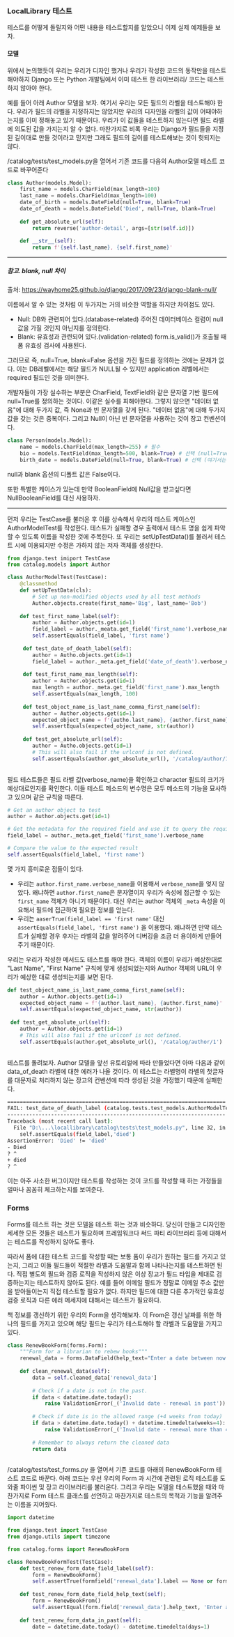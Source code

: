 ### LocalLibrary 테스트

테스트를 어떻게 돌릴지와 어떤 내용을 테스트할지를 알았으니 이제 실제 예제들을 보자. 

#### 모델

위에서 논의했듯이 우리는 우리가 디자인 했거나 우리가 작성한 코드의 동작만을 테스트해야하지 Django 또는 Python 개발팀에서 이미 테스트 한 라이브러리/ 코드는 테스트하지 않아야 한다.

예를 들어 아래 Author 모델을 보자. 여기서 우리는 모든 필드의 라벨을 테스트해야 한다. 우리가 필드의 라벨을 지정하지는 않았지만 우리의 디자인을 라벨의 값이 어때야하는지를 이미 정해놓고 있기 때문이다. 우리가 이 값들을 테스트하지 않는다면 필드 라벨에 의도된 값을 가지는지 알 수 없다. 마찬가지로 비록 우리는 Django가 필드들을 지정된 길이대로 만들 것이라고 믿지만 그래도 필드의 길이를 테스트해보는 것이 헛되지는 않다.

/catalog/tests/test_models.py을 열어서 기존 코드를 다음의 Author모델 테스트 코드로 바꾸어준다

```python
class Author(models.Model):
    first_name = models.CharField(max_length=100)
    last_name = models.CharField(max_length=100)
    date_of_birth = models.DateField(null=True, blank=True)
    date_of_death = models.DateField('Died', null=True, blank=True)
    
    def get_absolute_url(self):
        return reverse('author-detail', args=[str(self.id)])
    
    def __str__(self):
        return f'{self.last_name}, {self.first_name}'
```

-------

##### 참고. blank, null 차이

출처: https://wayhome25.github.io/django/2017/09/23/django-blank-null/

이름에서 알 수 있는 것처럼 이 두가지는 거의 비슷한 역할을 하지만 차이점도 있다.

- Null: DB와 관련되어 있다.(database-related) 주어진 데이터베이스 컬럼이 null 값을 가질 것인지 아닌지를 정의한다.
- Blank: 유효성과 관련되어 있다.(validation-related) form.is_valid()가 호출될 때 폼 유효성 검사에 사용된다.

그러므로 즉, null=True, blank=False 옵션을 가진 필드를 정의하는 것에는 문제가 없다. 이는 DB레벨에서는 해당 필드가 NULL될 수 있지만 application 레벨에서는 required 필드인 것을 의미한다.

개발자들이 가장 실수하는 부분은 CharField, TextField와 같은 문자열 기반 필드에 null=True를 정의하는 것이다. 이같은 실수를 피해야한다. 그렇지 않으면 "데이터 없음"에 대해 두가지 값, 즉 None과 빈 문자열을 갖게 된다. "데이터 없음"에 대해 두가지 값을 갖는 것은 중복이다. 그리고 Null이 아닌 빈 문자열을 사용하는 것이 장고 컨벤션이다.

```python
class Person(models.Model):
    name = models.CharField(max_length=255) # 필수
    bio = models.TextField(max_length=500, blank=True) # 선택 (null=True를 넣지 말자)
    birth_date = models.DateField(null=True, blank=True) # 선택 (여기서는 null=True를 넣을 수 있다.)
```

null과 blank 옵션의 디폴트 값은 False이다.

또한 특별한 케이스가 있는데 만약 BooleanField에 Null값을 받고싶다면 NullBooleanField를 대신 사용하자.

-------

먼저 우리는 TestCase를 불러온 후 이를 상속해서 우리의 테스트 케이스인 AuthorModelTest를 작성한다. 테스트가 실패할 경우 출력에서 테스트 명을 쉽게 파악할 수 있도록 이름을 작성한 것에 주목한다. 또 우리는 setUpTestData()를 불러서 테스트 시에 이용되지만 수정은 가하지 않는 저자 객체를 생성한다.

```python
from django.test imiport TestCase
from catalog.models import Author

class AuthorModelTest(TestCase):
    @classmethod
    def setUpTestData(cls):
        # Set up non-modified objects used by all test methods
        Author.objects.create(first_name='Big', last_name='Bob')
        
    def test_first_name_label(self):
        author = Author.objects.get(id=1)
        field_label = author._meata.get_field('first_name').verbose_name
        self.assertEquals(field_label, 'first name')
        
     def test_date_of_death_label(self):
        author = Autho.objects.get(id=1)
        field_label = author._meta.get_field('date_of_death').verbose_name
        
     def test_first_name_max_length(self):
        author = Author.objects.get(id=1)
        max_length = author._meta.get_field('first_name').max_length
        self.assertEquals(max_length, 100)
        
     def test_object_name_is_last_name_comma_first_name(self):
        author = Author.objects.get(id=1)
        expected_object_name = f'{autho.last_name}, {author.first_name}'
        self.assertEquals(expected_object_name, str(author))
        
     def test_get_absolute_url(self):
        author = Autho.objects.get(id=1)
        # This will also fail if the urlconf is not defined.
        self.assertEquals(author.get_absolute_url(), '/catalog/author/1')
 
```

필드 테스트들은 필드 라벨 값(verbose_name)을 확인하고 character 필드의 크기가 예상대로인지를 확인한다. 이들 테스트 메소드의 변수명은 모두 메소드의 기능을 묘사하고 있으며 같은 규칙을 따른다.

```python
# Get an author object to test
author = Author.objects.get(id=1)

# Get the metadata for the required field and use it to query the required field data
field_label = author._meta.get_field('first_name').verbose_name

# Compare the value to the expected result
self.assertEquals(field_label, 'first name')
```

몇 가지 흥미로운 점들이 있다.

- 우리는 `author.first_name.verbose_name`을 이용해서 `verbose_name`을 엊지 않았다. 왜냐하면 `author.first_name`은 문자열이지 우리가 속성에 접근할 수 있는 `first_name` 객체가 아니기 때문이다. 대신 우리는 author 객체의 `_meta` 속성을 이요해서 필드에 접근하여 필요한 정보를 얻는다.
- 우리는 `aaserTrue(field_label == 'first name'` 대신 `assertEquals(field_label, 'first name')` 을 이용했다. 왜냐하면 만약 테스트가 실패할 경우 후자는 라벨의 값을 알려주어 디버깅을 조금 더 용이하게 만들어주기 때문이다.

우리는 우리가 작성한 메서드도 테스트를 해야 한다. 객체의 이름이 우리가 예상한대로 "Last Name", "First Name" 규칙에 맞게 생성되었는지와 Author 객체의 URL이 우리가 예상한 대로 생성되는지를 보면 된다.

```python
def test_object_name_is_last_name_comma_first_name(self):
    author = Author.objects.get(id=1)
    expected_object_name = f'{author.last_name}, {author.first_name}'
    self.assertEquals(expected_object_name, str(author))
    
 def test_get_absolute_url(self):
    author = Author.objects.get(id=1)
    # This will also fail if the urlconf is not defined.
    self.assertEquals(author.get_absolute_url(), '/catalog/author/1')
    
```

테스트를 돌려보자. Author 모델을 앞선 유토리얼에 따라 만들었다면 아마 다음과 같이 data_of_death 라벨에 대한 에러가 나올 것이다. 이 테스트는 라벨명이 라벨의 첫글자를 대문자로 처리하지 않는 장고의 컨벤션에 따라 생성된 것을 가정했기 때문에 실패한다.

```bash
======================================================================
FAIL: test_date_of_death_label (catalog.tests.test_models.AuthorModelTest)
----------------------------------------------------------------------
Traceback (most recent call last):
  File "D:\...\locallibrary\catalog\tests\test_models.py", line 32, in test_date_of_death_label
    self.assertEquals(field_label,'died')
AssertionError: 'Died' != 'died'
- Died
? ^
+ died
? ^
```

이는 아주 사소한 버그이지만 테스트를 작성하는 것이 코드를 작성할 때 하는 가정들을 얼마나 꼼꼼히 체크하는지를 보여준다.



### Forms

Forms를 테스트 하는 것은 모델을 테스트 하는 것과 비슷하다. 당신이 만들고 디자인한 세세한 모든 것들은 테스트가 필요하며 프레임워크다 써드 파티 라이브러리 등에 대해서는 테스트를 작성하지 않아도 좋다.

따라서 폼에 대한 테스트 코드를 작성할 때는 보통 폼이 우리가 원하는 필드를 가지고 있는지, 그리고 이들 필드들이 적절한 라벨과 도움말과 함께 나타나는지를 테스트하면 된다. 직접 별도의 필드와 검증 로직을 작성하지 않은 이상 장고가 필드 타입을 제대로 검증하는지는 테스트하지 않아도 된다. 예를 들어 이메일 필드가 정말로 이메일 주소 값만을 받아들이는지 직접 테스트할 필요가 없다. 하지만 필드에 대한 다른 추가적인 유효성 검증 로직과 다른 에러 메세지에 대해서는 테스트가 필요하다.

책 정보를 갱신하기 위한 우리의 Form을 생각해보자. 이 From은 갱신 날짜를 위한 하나의 필드를 가지고 있으며 해당 필드는 우리가 테스트해야 할 라벨과 도움말을 가지고 있다.

```python
class RenewBookForm(forms.Form):
    """Form for a librarian to rebew books"""
    renewal_data = forms.DataField(help_text="Enter a date between now and 4 weeks (default 3).")
    
    def clean_renewal_data(self):
        data = self.cleaned_data['renewal_data']
        
        # Check if a date is not in the past.
        if data < datatime.date.today():
            raise ValidationError(_('Invalid date - renewal in past'))
            
        # Check if date is in the allowed range (+4 weeks from today)
        if data > datetime.date.today() + datetime.timedelta(weeks=4):
            raise ValidationError(_('Invalid date - renewal more than 4 weeks ahead'))
            
        # Remember to always return the cleaned data
        return data
        
```

/catalog/tests/test_forms.py 을 열어서 기존 코드를 아래의 RenewBookForm 테스트 코드로 바꾼다. 아래 코드는 우선 우리의 Form 과 시간에 관련된 로직 테스트를 도와줄 파이썬 및 장고 라이브러리를 불러온다. 그리고 우리는 모델을 테스트했을 때와 마찬가지로 Form 테스트 클래스를 선언하고 마찬가지로 테스트의 목적과 기능을 알려주는 이름을 지어줬다.

```python
import datetime

from django.test import TestCase
from django.utils import timezone

from catalog.forms import RenewBookForm

class RenewBookFormTest(TestCase):
    def test_renew_form_date_field_label(self):
        form = RenewBookForm()
        self.assertTrue(formfield['renewal_data'].label == None or form.fields['renewal_data'].label == 'renewal date')
     
    def test_renew_form_date_field_help_text(self);
    	form = RenewBookFrom()
    	self.assertEqual(form.field['renewal_data'].help_text, 'Enter a date between now and 4 weeks (default 3)' )
    
    def test_renew_form_data_in_past(self):
        date = datetime.date.today() - datetime.timedelta(days=1)
        
        
```

